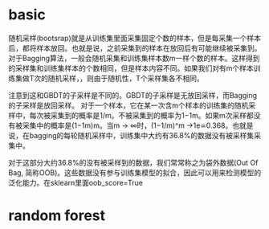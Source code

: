# basic
随机采样(bootsrap)就是从训练集里面采集固定个数的样本，但是每采集一个样本后，都将样本放回。也就是说，之前采集到的样本在放回后有可能继续被采集到。对于Bagging算法，一般会随机采集和训练集样本数m一样个数的样本。这样得到的采样集和训练集样本的个数相同，但是样本内容不同。如果我们对有m个样本训练集做T次的随机采样，，则由于随机性，T个采样集各不相同。

注意到这和GBDT的子采样是不同的。GBDT的子采样是无放回采样，而Bagging的子采样是放回采样。
对于一个样本，它在某一次含m个样本的训练集的随机采样中，每次被采集到的概率是1/m。不被采集到的概率为1−1m。如果m次采样都没有被采集中的概率是(1−1m)m。当m → ∞时，(1−1/m)^m →1e≃0.368。也就是说，在bagging的每轮随机采样中，训练集中大约有36.8%的数据没有被采样集采集中。

对于这部分大约36.8%的没有被采样到的数据，我们常常称之为袋外数据(Out Of Bag, 简称OOB)。这些数据没有参与训练集模型的拟合，因此可以用来检测模型的泛化能力。在sklearn里面oob_score=True


# random forest
